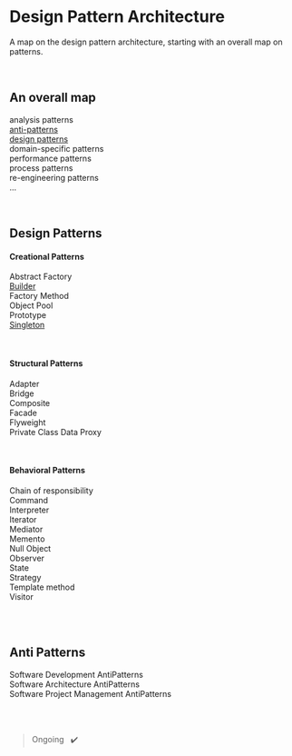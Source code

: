 # Design Pattern Architecture

A map on the design pattern architecture, starting with an overall map on patterns.

<br> 

## An overall map
analysis patterns <br>
[anti-patterns](https://github.com/evajavadev/DesignPatternArchitecture#anti-patterns) <br>
[design patterns](https://github.com/evajavadev/DesignPatternArchitecture#design-patterns) <br>
domain-specific patterns <br>
performance patterns <br>
process patterns <br>
re-engineering patterns <br>
...

<br>

## Design Patterns

#### Creational Patterns
Abstract Factory <br>
[Builder](https://github.com/evajavadev/ExamplesOnBuilderPattern) <br> 
Factory Method <br>
Object Pool <br>
Prototype <br>
[Singleton](https://github.com/evajavadev/ExamplesOnSingletonPattern) 

<br>

#### Structural Patterns
Adapter <br>
Bridge <br>
Composite <br>
Facade <br>
Flyweight <br>
Private Class Data 
Proxy

<br>

#### Behavioral Patterns
Chain of responsibility  <br>
Command <br>
Interpreter <br>
Iterator <br>
Mediator <br>
Memento <br>
Null Object <br>
Observer <br>
State <br>
Strategy <br>
Template method <br>
Visitor

<br>
<br>

## Anti Patterns
Software Development AntiPatterns <br>
Software Architecture AntiPatterns <br>
Software Project Management AntiPatterns

<br>
<br>

> Ongoing &nbsp; ✔️